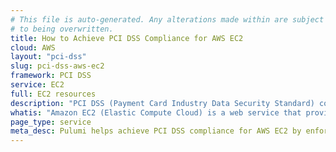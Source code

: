 ```yaml
---
# This file is auto-generated. Any alterations made within are subject
# to being overwritten.
title: How to Achieve PCI DSS Compliance for AWS EC2
cloud: AWS
layout: "pci-dss"
slug: pci-dss-aws-ec2
framework: PCI DSS
service: EC2
full: EC2 resources
description: "PCI DSS (Payment Card Industry Data Security Standard) compliance refers to the adherence to a set of security standards designed to protect card information during and after a financial transaction. These standards are established by the Payment Card Industry Security Standards Council (PCI SSC), which was founded by major credit card companies like Visa, MasterCard, American Express, Discover, and JCB."
whatis: "Amazon EC2 (Elastic Compute Cloud) is a web service that provides scalable computing capacity in the cloud, allowing users to run virtual servers on-demand. It offers server instances, storage, and networking options to tailor the infrastructure to specific application needs."
page_type: service
meta_desc: Pulumi helps achieve PCI DSS compliance for AWS EC2 by enforcing security, cost, and compliance requirements. Speak with an expert to get started.
---
```


